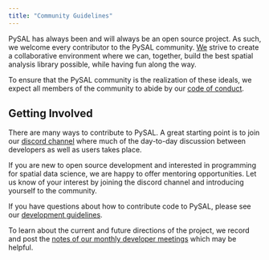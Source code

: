 ```yaml
---
title: "Community Guidelines"
---
```


PySAL has always been and will always be an open source project. As such, we welcome every contributor to the PySAL community. [We](https://pysal.org/team/) strive to create a collaborative environment where we can, together, build the best spatial analysis library possible, while having fun along the way.

To ensure that the PySAL community is the realization of these ideals, we expect all members of the community to abide by our [code of conduct](https://github.com/pysal/governance/blob/master/conduct/code_of_conduct.rst).

## Getting Involved
There are many ways to contribute to PySAL. A great starting point is to join our [discord channel](https://discord.gg/BxFTEPFFZn) where much of the day-to-day discussion between developers as well as users takes place.

If you are new to open source development and interested in programming for spatial data science, we are happy to offer mentoring opportunities. Let us know of your interest by joining the discord channel and introducing yourself to the community.

If you have questions about how to contribute code to PySAL, please see our [development guidelines](https://github.com/pysal/pysal/wiki).

To learn about the current and future directions of the project, we record and post the [notes of our monthly developer meetings](https://github.com/pysal/pysal/wiki/Developer-meetings) which may be helpful.  
